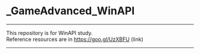 _GameAdvanced_WinAPI
====================

---

This repository is for WinAPI study.  
Reference resources are in https://goo.gl/UzXBFU (link)

---
